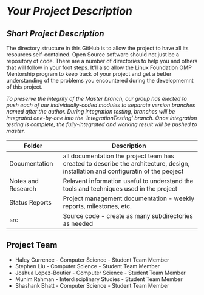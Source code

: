 # *Your Project Description*
## *Short Project Description*
The directory structure in this GitHub is to allow the project to have all its resources self-contained.
Open Source software should not just be a repository of code.  There are a number of directories to help you and others that will 
follow in your foot steps.  It'll also allow the Linux Foundation OMP Mentorship program to keep track of your project and get
a better understanding of the problems you encountered during the developmemnt of this project.

_*To preserve the integrity of the Master branch, our group has elected to push each of our individually-coded modules to separate version branches named after the author. During integration testing, branches will be integrated one-by-one into the 'integrationTesting' branch. Once integration testing is complete, the fully-integrated and working result will be pushed to master.*_

| Folder | Description |
|---|---|
| Documentation |  all documentation the project team has created to describe the architecture, design, installation and configuratin of the peoject |
| Notes and Research | Relavent information useful to understand the tools and techniques used in the project |
| Status Reports | Project management documentation - weekly reports, milestones, etc. |
| src | Source code - create as many subdirectories as needed |


## Project Team
- Haley Currence - Computer Science - Student Team Member
- Stephen Liu - Computer Science - Student Team Member
- Joshua Lopez-Boutier - Computer Science - Student Team Member
- Munim Rahman - Interdisciplinary Studies - Student Team Member
- Shashank Bhatt - Computer Science - Student Team Member
